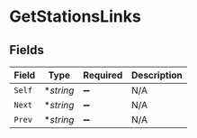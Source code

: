 # GetStationsLinks


## Fields

| Field              | Type               | Required           | Description        |
| ------------------ | ------------------ | ------------------ | ------------------ |
| `Self`             | **string*          | :heavy_minus_sign: | N/A                |
| `Next`             | **string*          | :heavy_minus_sign: | N/A                |
| `Prev`             | **string*          | :heavy_minus_sign: | N/A                |